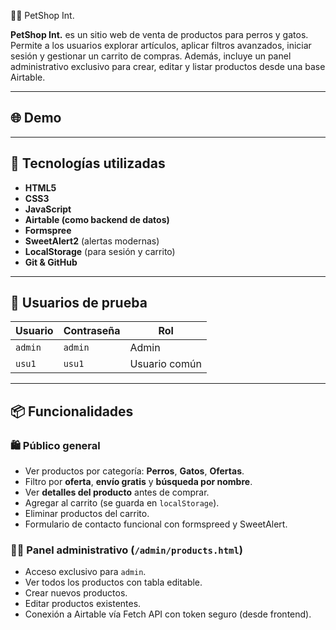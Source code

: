  🐶🐱 PetShop Int.

**PetShop Int.** es un sitio web de venta de productos para perros y gatos. Permite a los usuarios explorar artículos, aplicar filtros avanzados, iniciar sesión y gestionar un carrito de compras. Además, incluye un panel administrativo exclusivo para crear, editar y listar productos desde una base Airtable.

---

## 🌐 Demo

---

## 🧩 Tecnologías utilizadas

- **HTML5**
- **CSS3**
- **JavaScript**
- **Airtable (como backend de datos)**
- **Formspree**
- **SweetAlert2** (alertas modernas)
- **LocalStorage** (para sesión y carrito)
- **Git & GitHub**

---

## 🔐 Usuarios de prueba

| Usuario | Contraseña | Rol    |
|--------|------------|--------|
| `admin` | `admin`      | Admin  |
| `usu1`  | `usu1`      | Usuario común |

---

## 📦 Funcionalidades

### 🛍️ Público general
- Ver productos por categoría: **Perros**, **Gatos**, **Ofertas**.
- Filtro por **oferta**, **envío gratis** y **búsqueda por nombre**.
- Ver **detalles del producto** antes de comprar.
- Agregar al carrito (se guarda en `localStorage`).
- Eliminar productos del carrito.
- Formulario de contacto funcional con formspreed y SweetAlert.

### 🧑‍💼 Panel administrativo (`/admin/products.html`)
- Acceso exclusivo para `admin`.
- Ver todos los productos con tabla editable.
- Crear nuevos productos.
- Editar productos existentes.
- Conexión a Airtable vía Fetch API con token seguro (desde frontend).
